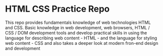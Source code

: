 # HTML CSS Practice Repo

This repo provides fundamentals knowledge of web technologies HTML and CSS. Basic knowledge in web development, web browsers, HTML / CSS / DOM development tools and develop practical skills in using the language for describing web content - HTML - and the language for styling web content - CSS and also takes a deeper look at modern fron-end design and development

